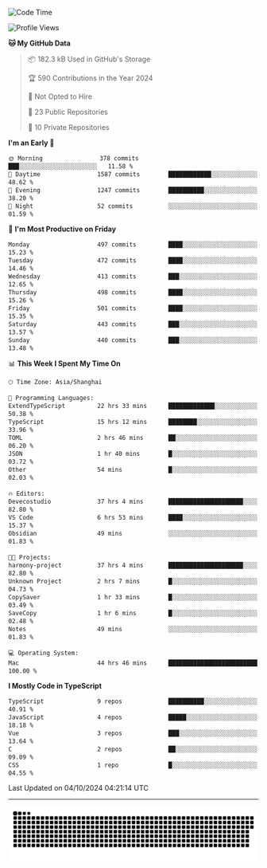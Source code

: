 <!--
<picture>
  <source
    srcset="https://github-readme-stats.vercel.app/api?username=kevinxft&show_icons=true&theme=dark"
    media="(prefers-color-scheme: dark)"
  />
  <source
    srcset="https://github-readme-stats.vercel.app/api?username=kevinxft&show_icons=true"
    media="(prefers-color-scheme: light), (prefers-color-scheme: no-preference)"
  />
  <img src="https://github-readme-stats.vercel.app/api?username=kevinxft&show_icons=true" />
</picture>
-->

<!--START_SECTION:waka-->
![Code Time](http://img.shields.io/badge/Code%20Time-2%2C647%20hrs%2022%20mins-blue)

![Profile Views](http://img.shields.io/badge/Profile%20Views-0-blue)

**🐱 My GitHub Data** 

> 📦 182.3 kB Used in GitHub's Storage 
 > 
> 🏆 590 Contributions in the Year 2024
 > 
> 🚫 Not Opted to Hire
 > 
> 📜 23 Public Repositories 
 > 
> 🔑 10 Private Repositories 
 > 
**I'm an Early 🐤** 

```text
🌞 Morning                378 commits         ███░░░░░░░░░░░░░░░░░░░░░░   11.58 % 
🌆 Daytime                1587 commits        ████████████░░░░░░░░░░░░░   48.62 % 
🌃 Evening                1247 commits        ██████████░░░░░░░░░░░░░░░   38.20 % 
🌙 Night                  52 commits          ░░░░░░░░░░░░░░░░░░░░░░░░░   01.59 % 
```
📅 **I'm Most Productive on Friday** 

```text
Monday                   497 commits         ████░░░░░░░░░░░░░░░░░░░░░   15.23 % 
Tuesday                  472 commits         ████░░░░░░░░░░░░░░░░░░░░░   14.46 % 
Wednesday                413 commits         ███░░░░░░░░░░░░░░░░░░░░░░   12.65 % 
Thursday                 498 commits         ████░░░░░░░░░░░░░░░░░░░░░   15.26 % 
Friday                   501 commits         ████░░░░░░░░░░░░░░░░░░░░░   15.35 % 
Saturday                 443 commits         ███░░░░░░░░░░░░░░░░░░░░░░   13.57 % 
Sunday                   440 commits         ███░░░░░░░░░░░░░░░░░░░░░░   13.48 % 
```


📊 **This Week I Spent My Time On** 

```text
🕑︎ Time Zone: Asia/Shanghai

💬 Programming Languages: 
ExtendTypeScript         22 hrs 33 mins      █████████████░░░░░░░░░░░░   50.38 % 
TypeScript               15 hrs 12 mins      ████████░░░░░░░░░░░░░░░░░   33.96 % 
TOML                     2 hrs 46 mins       ██░░░░░░░░░░░░░░░░░░░░░░░   06.20 % 
JSON                     1 hr 40 mins        █░░░░░░░░░░░░░░░░░░░░░░░░   03.72 % 
Other                    54 mins             █░░░░░░░░░░░░░░░░░░░░░░░░   02.03 % 

🔥 Editors: 
Devecostudio             37 hrs 4 mins       █████████████████████░░░░   82.80 % 
VS Code                  6 hrs 53 mins       ████░░░░░░░░░░░░░░░░░░░░░   15.37 % 
Obsidian                 49 mins             ░░░░░░░░░░░░░░░░░░░░░░░░░   01.83 % 

🐱‍💻 Projects: 
harmony-project          37 hrs 4 mins       █████████████████████░░░░   82.80 % 
Unknown Project          2 hrs 7 mins        █░░░░░░░░░░░░░░░░░░░░░░░░   04.73 % 
CopySaver                1 hr 33 mins        █░░░░░░░░░░░░░░░░░░░░░░░░   03.49 % 
SaveCopy                 1 hr 6 mins         █░░░░░░░░░░░░░░░░░░░░░░░░   02.48 % 
Notes                    49 mins             ░░░░░░░░░░░░░░░░░░░░░░░░░   01.83 % 

💻 Operating System: 
Mac                      44 hrs 46 mins      █████████████████████████   100.00 % 
```

**I Mostly Code in TypeScript** 

```text
TypeScript               9 repos             ██████████░░░░░░░░░░░░░░░   40.91 % 
JavaScript               4 repos             █████░░░░░░░░░░░░░░░░░░░░   18.18 % 
Vue                      3 repos             ███░░░░░░░░░░░░░░░░░░░░░░   13.64 % 
C                        2 repos             ██░░░░░░░░░░░░░░░░░░░░░░░   09.09 % 
CSS                      1 repo              █░░░░░░░░░░░░░░░░░░░░░░░░   04.55 % 
```




 Last Updated on 04/10/2024 04:21:14 UTC
<!--END_SECTION:waka-->

---

<picture>
  <source media="(prefers-color-scheme: dark)" srcset="https://raw.githubusercontent.com/kevinxft/kevinxft/output/github-contribution-grid-snake-dark.svg">
  <source media="(prefers-color-scheme: light)" srcset="https://raw.githubusercontent.com/kevinxft/kevinxft/output/github-contribution-grid-snake.svg">
  <img alt="github contribution grid snake animation" src="https://raw.githubusercontent.com/kevinxft/kevinxft/output/github-contribution-grid-snake.svg">
</picture>